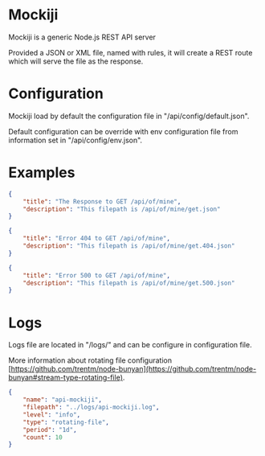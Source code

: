 Mockiji
=======

Mockiji is a generic Node.js REST API server

Provided a JSON or XML file, named with rules, it will create a REST route which will serve the file as the response.


Configuration
====

Mockiji load by default the configuration file in "/api/config/default.json".

Default configuration can be override with env configuration file from information set in "/api/config/env.json".


Examples
====

```json
{
	"title": "The Response to GET /api/of/mine",
	"description": "This filepath is /api/of/mine/get.json"
}
```

```json
{
	"title": "Error 404 to GET /api/of/mine",
	"description": "This filepath is /api/of/mine/get.404.json"
}
```

```json
{
	"title": "Error 500 to GET /api/of/mine",
	"description": "This filepath is /api/of/mine/get.500.json"
}
```

Logs
=====

Logs file are located in "/logs/" and can be configure in configuration file.

More information about rotating file configuration [https://github.com/trentm/node-bunyan](https://github.com/trentm/node-bunyan#stream-type-rotating-file).


```json
{
    "name": "api-mockiji",
    "filepath": "../logs/api-mockiji.log",
    "level": "info",
    "type": "rotating-file",
    "period": "1d",
    "count": 10
}
```
